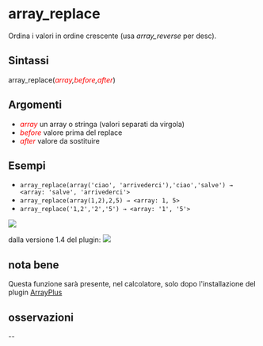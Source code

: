 # array_replace

Ordina i valori in ordine crescente (usa _array_reverse_ per desc).

## Sintassi

array_replace(_<span style="color:red;">array</span>,<span style="color:red;">before</span>,<span style="color:red;">after</span>_)

## Argomenti

* _<span style="color:red;">array</span>_ un array o stringa (valori separati da virgola)
* _<span style="color:red;">before</span>_ valore prima del replace
* _<span style="color:red;">after</span>_ valore da sostituire

## Esempi

* `array_replace(array('ciao', 'arrivederci'),'ciao','salve') → <array: 'salve', 'arrivederci'>`
* `array_replace(array(1,2),2,5) → <array: 1, 5>`
* `array_replace('1,2','2','5') → <array: '1', '5'>`

![](/img/arrays/array_replace/array_replace1.png)

dalla versione 1.4 del plugin:
![](/img/arrays/array_replace/array_replace2.png)

## nota bene

Questa funzione sarà presente, nel calcolatore, solo dopo l'installazione del plugin [ArrayPlus](https://framagit.org/jbdesbas/arrayPlus)

## osservazioni

--
